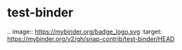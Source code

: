 # test-binder

.. image:: https://mybinder.org/badge_logo.svg
 :target: https://mybinder.org/v2/gh/snap-contrib/test-binder/HEAD
